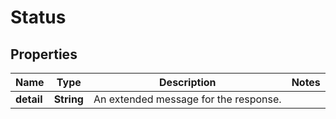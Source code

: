 
# Status

## Properties
Name | Type | Description | Notes
------------ | ------------- | ------------- | -------------
**detail** | **String** | An extended message for the response. | 



